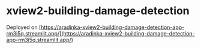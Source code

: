 # xview2-building-damage-detection
 
Deployed on [https://aradinka-xview2-building-damage-detection-app-rm3i5q.streamlit.app/](https://aradinka-xview2-building-damage-detection-app-rm3i5q.streamlit.app/)